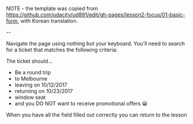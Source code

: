 NOTE - the template was copied from https://github.com/udacity/ud891/edit/gh-pages/lesson2-focus/01-basic-form, with Korean translation.

--

Navigate the page using nothing but your keyboard.
You'll need to search for a ticket that matches the following criteria:

The ticket should...

- Be a round trip
- to Melbourne
- leaving on 10/12/2017
- returning on 10/23/2017
- window seat
- and you DO NOT want to receive promotional offers 😀

When you have all the field filled out correctly you can return to the lesson
